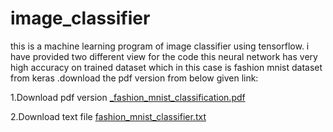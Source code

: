 # image_classifier
this is a machine learning program of image classifier using tensorflow.
i have provided two different view for the code this neural network has very high accuracy on trained dataset which in this case is fashion mnist dataset from keras .download the pdf version from below given link:

1.Download pdf version
[_fashion_mnist_classification.pdf](https://github.com/Professor3444/image_classifier/files/14742958/_fashion_mnist_classification.pdf)


2.Download text file
[fashion_mnist_classifier.txt](https://github.com/Professor3444/image_classifier/files/14742705/fashion_mnist_classifier.txt)



